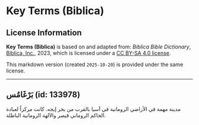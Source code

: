 # Key Terms (Biblica)

## License Information

**Key Terms (Biblica)** is based on and adapted from: _Biblica Bible Dictionary_, [Biblica, Inc.](https://www.biblica.com/), 2023, which is licensed under a [CC BY-SA 4.0 license](https://creativecommons.org/licenses/by-sa/4.0/legalcode.en).

This markdown version (created `2025-10-20`) is provided under the same license.



--------------------------------

## بَرْغَامُس (id: 133978)

مدينة مهمة في الأراضي الرومانية في آسيا بالقرب من بحر إيجه. كانت مركزاً لعبادة الحاكم الروماني قيصر والآلهة الرومانية الباطلة.


